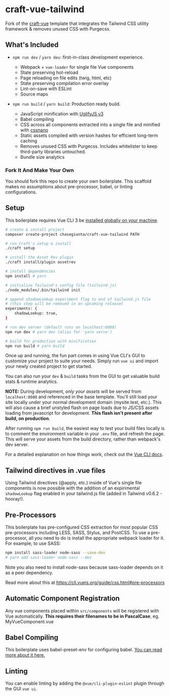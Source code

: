 # craft-vue-tailwind
Fork of the [craft-vue](https://github.com/chasegiunta/craft-vue) template that integrates the Tailwind CSS utility framework & removes unused CSS with Purgecss.

## What's Included

- `npm run dev` / `yarn dev`: first-in-class development experience.
  - Webpack + `vue-loader` for single file Vue components
  - State preserving hot-reload
  - Page reloading on file edits (twig, html, etc)
  - State preserving compilation error overlay
  - Lint-on-save with ESLint
  - Source maps

- `npm run build` / `yarn build`: Production ready build.
  - JavaScript minification with [UglifyJS v3](https://github.com/mishoo/UglifyJS2/tree/harmony)
  - Babel compiling
  - CSS across all components extracted into a single file and minified with [cssnano](https://github.com/ben-eb/cssnano)
  - Static assets compiled with version hashes for efficient long-term caching
  - Removes unused CSS with Purgecss. Includes whitelister to keep third-party libraries untouched.
  - Bundle size analytics

### Fork It And Make Your Own

You should fork this repo to create your own boilerplate. This scaffold makes no assumptions about pre-processor, babel, or linting configurations.

## Setup

This boilerplate requires Vue CLI 3 be [installed globally on your machine](https://cli.vuejs.org/guide/installation.html).



``` bash
# create & install project
composer create-project chasegiunta/craft-vue-tailwind PATH

# run Craft's setup & install
./craft setup

# install the Asset Rev plugin
./craft install/plugin assetrev

# install dependencies
npm install # yarn

# initialize Tailwind's config file (tailwind.js)
./node_modules/.bin/tailwind init

# append shadowLookup experiment flag to end of tailwind.js file
# (this step will be removed in an upcoming release)
experiments: {
    shadowLookup: true,
}

# run dev server (default runs on localhost:8080)
npm run dev # yarn dev (alias for 'yarn serve')

# build for production with minification
npm run build # yarn build
```

Once up and running, the fun part comes in using Vue CLI's GUI to customize your project to suite your needs. Simply run `vue ui` and import your newly created project to get started.

You can also run your `dev` & `build` tasks from the GUI to get valuable build stats & runtime analytics.

**NOTE:** During development, _only your assets_ will be served from `localhost:8080` and referenced in the base template. You'll still load your site locally under your normal development domain (mysite.test, etc.). This will also cause a brief unstyled flash on page loads due to JS/CSS assets loading from javascript for development. **This flash isn't present after build, on production**.

After running `npm run build`, the easiest way to test your build files locally is to comment the environment variable in your `.env` file, and refresh the page. This will serve your assets from the build directory, rather than webpack's dev server.

For a detailed explanation on how things work, check out the [Vue CLI docs](https://cli.vuejs.org/).

## Tailwind directives in .vue files

Using Tailwind directives (@apply, etc.) inside of Vue's single file components is now possible with the addition of an expirimental `shadowLookup` flag enabled in your tailwind.js file (added in Tailwind v0.6.2 - hooray!).

## Pre-Processors

This boilerplate has pre-configured CSS extraction for most popular CSS pre-processors including LESS, SASS, Stylus, and PostCSS. To use a pre-processor, all you need to do is install the appropriate webpack loader for it. For example, to use SASS:
``` bash
npm install sass-loader node-sass --save-dev
# yarn add sass-loader node-sass --dev
```
Note you also need to install node-sass because sass-loader depends on it as a peer dependency.

Read more about this at https://cli.vuejs.org/guide/css.html#pre-processors

## Automatic Component Registration
Any vue components placed within `src/components` will be registered with Vue automatically. **This requires their filenames to be in PascalCase**, eg. MyVueComponent.vue

## Babel Compiling
This boilerplate uses babel-preset-env for configuring babel. [You can read more about it here.](https://cli.vuejs.org/config/#babel)

## Linting
You can enable linting by adding the `@vue/cli-plugin-eslint` plugin through the GUI `vue ui`.
